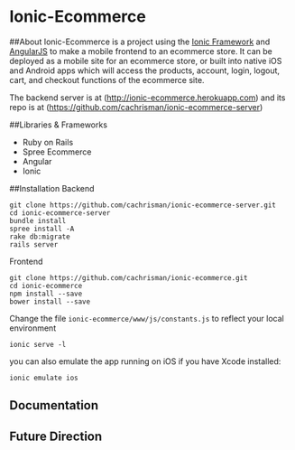 # Ionic-Ecommerce

##About
Ionic-Ecommerce is a project using the [Ionic Framework](http://ionicframework.com/) and [AngularJS](http://www.angularjs.org) to make a mobile frontend to an ecommerce store.  It can be deployed as a mobile site for an ecommerce store, or built into native iOS and Android apps which will access the products, account, login, logout, cart, and checkout functions of the ecommerce site.

The backend server is at (http://ionic-ecommerce.herokuapp.com) and its repo is at (https://github.com/cachrisman/ionic-ecommerce-server)

##Libraries & Frameworks
- Ruby on Rails
- Spree Ecommerce
- Angular
- Ionic

##Installation
Backend
```
git clone https://github.com/cachrisman/ionic-ecommerce-server.git
cd ionic-ecommerce-server
bundle install
spree install -A
rake db:migrate
rails server
```
Frontend
```
git clone https://github.com/cachrisman/ionic-ecommerce.git
cd ionic-ecommerce
npm install --save
bower install --save
```
Change the file `ionic-ecommerce/www/js/constants.js` to reflect your local environment
```
ionic serve -l
```

you can also emulate the app running on iOS if you have Xcode installed:
```
ionic emulate ios
```

## Documentation

## Future Direction
